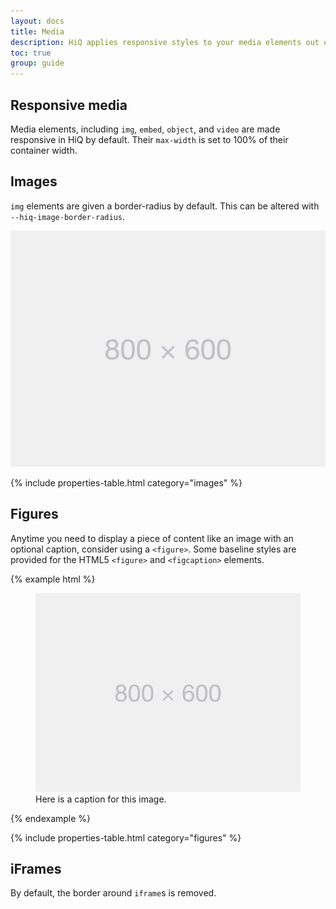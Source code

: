 ```yaml
---
layout: docs
title: Media
description: HiQ applies responsive styles to your media elements out of the box.
toc: true
group: guide
---
```


## Responsive media

Media elements, including `img`, `embed`, `object`, and `video` are made responsive in HiQ by default. Their `max-width` is set to 100% of their container width.

## Images

`img` elements are given a border-radius by default. This can be altered with `--hiq-image-border-radius`.

<img src="assets/img/placeholder.svg" alt="Image alt text">

{% include properties-table.html category="images" %}

## Figures

Anytime you need to display a piece of content like an image with an optional caption, consider using a `<figure>`. Some baseline styles are provided for the HTML5 `<figure>` and `<figcaption>` elements.

{% example html %}
<figure>
    <img src="assets/img/placeholder.svg" alt="Image alt text">
    <figcaption>Here is a caption for this image.</figcaption>
</figure>
{% endexample %}

{% include properties-table.html category="figures" %}

## iFrames

By default, the border around `iframe`s is removed.
